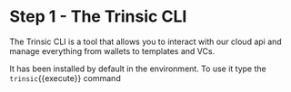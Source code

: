 # Step 1 - The Trinsic CLI

The Trinsic CLI is a tool that allows you to interact with our cloud api and manage everything from wallets to templates and VCs.

It has been installed by default in the environment. To use it type the `trinsic`{{execute}} command